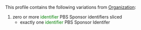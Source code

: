 This profile contains the following variations from [Organization](http://hl7.org/fhir/STU3/Organization):

1. zero or more <span style='color:green'> identifier </span> PBS Sponsor identifiers sliced
   * exactly one <span style='color:green'> identifier </span> PBS Sponsor Identifer